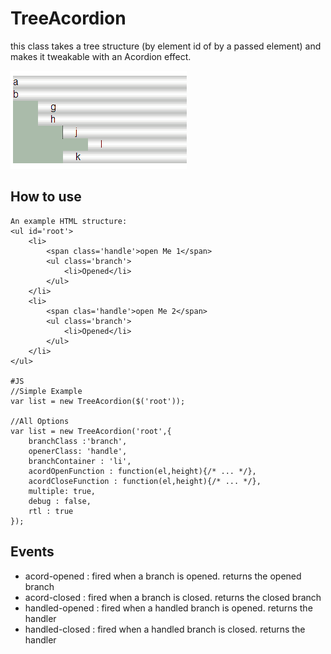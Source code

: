 TreeAcordion
=============

this class takes a tree structure (by element id of by a passed element) and makes it tweakable with an Acordion effect.

![Screenshot](http://github.com/arieh/MooTreeAcordion/raw/master/acord-sc.png)

How to use
----------
	
	An example HTML structure:
	<ul id='root'>
		<li>
			<span class='handle'>open Me 1</span>
			<ul class='branch'>
				<li>Opened</li>
			</ul>
		</li>
		<li>
			<span clas='handle'>open Me 2</span>
			<ul class='branch'>
				<li>Opened</li>
			</ul>
		</li>
	</ul>
	
	#JS
	//Simple Example
	var list = new TreeAcordion($('root'));
	
	//All Options
	var list = new TreeAcordion('root',{
		branchClass :'branch',
		openerClass: 'handle',
		branchContainer : 'li',
		acordOpenFunction : function(el,height){/* ... */},
		acordCloseFunction : function(el,height){/* ... */},
		multiple: true,
		debug : false,
		rtl : true
	});

Events
-----------------
  * acord-opened : fired when a branch is opened. returns the opened branch
  * acord-closed : fired when a branch is closed. returns the closed branch
  * handled-opened : fired when a handled branch is opened. returns the handler
  * handled-closed : fired when a handled branch is closed. returns the handler